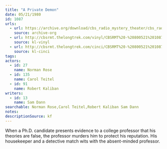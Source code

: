 ```yaml
---
title: "A Private Demon"
date: 05/21/1980
id: 1087
urls: 
  - url: https://archive.org/download/cbs_radio_mystery_theater/cbs_radio_mystery_theater-1051-1100.zip/cbs_radio_mystery_theater-1051-1100%2Fcbsrmt_1087_a_private_demon.mp3
    source: archive-org
  - url: http://cbsrmt.thelongtrek.com/vinyl/CBSRMT%20-%20800521%201087%20A%20Private%20Demon_afrts.mp3
    source: kl-vinyl
  - url: http://cbsrmt.thelongtrek.com/cinci/CBSRMT%20-%20800521%201087%20A%20Private%20Demon%20(rr%20800911)_cinci.mp3
    source: kl-cinci
tags: 
actors:  
  - id: 27
    name: Norman Rose  
  - id: 135
    name: Carol Teitel  
  - id: 91
    name: Robert Kaliban
writers:  
  - id: 13
    name: Sam Dann
searchable: Norman Rose,Carol Teitel,Robert Kaliban Sam Dann
notes: 
descriptionSource: kf
---
```

When a Ph.D. candidate presents evidence to a college professor that his theories are false, the professor murders him to protect his reputation. His housekeeper and a detective match wits with the absent-minded professor.